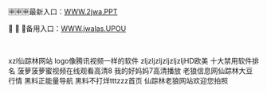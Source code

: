 <p>
	🈸🈸🈸最新入口：<a href="http://www.baidu.com/link?url=6MA2SWnO3Raqke39an_0PUxosM6ZrUGzi1BN9tNnlPW&wd">WWW.2jwa.PPT</a> 
	<p>
		🎦
🎦
🎦备用入口：<a href="http://www.baidu.com/link?url=6MA2SWnO3Raqke39an_0PUxosM6ZrUGzi1BN9tNnlPW&wd">WWW.jwalas.UPOU</a> 
	</p>
	<p>
		<br />
	</p>
	<p>
		xzl仙踪林网站
logo像腾讯视频一样的软件
zljzljzljzljzljzljHD欧美
十大禁用软件排名
菠萝菠萝蜜视频在线观看高清8
我的好妈妈7高清播放
老狼信息网仙踪林大豆行情
黑料正能量导航
黑料不打烊tttzzz首页
仙踪林老狼网站欢迎您拍照
	</p>
